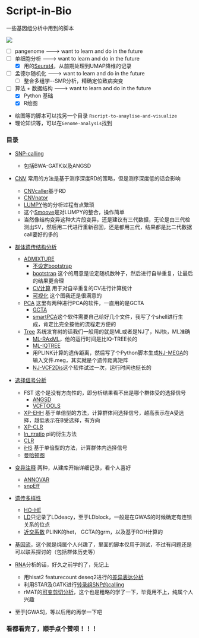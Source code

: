 # Script-in-Bio
一些基因组分析中用到的脚本

<a href="https://hits.seeyoufarm.com"><img src="https://hits.seeyoufarm.com/api/count/incr/badge.svg?url=https%3A%2F%2Fgithub.com%2FCrazzy-Rabbit%2FScript-in-Bio&count_bg=%2379C83D&title_bg=%23555555&icon=microgenetics.svg&icon_color=%23E7E7E7&title=%E8%AE%BF%E9%97%AE%E9%87%8F&edge_flat=false"/></a>

- [ ] pangenome --->  want to learn and do in the future
- [ ] 单细胞分析 --->  want to learn and do in the future
    - [X] 用的[Seurat4](https://github.com/Crazzy-Rabbit/Script-in-Bio/tree/main/%E5%8D%95%E7%BB%86%E8%83%9ERNA-Seq%E5%88%86%E6%9E%90)，从前期处理到UMAP降维的记录
- [ ] 孟德尔随机化 --->  want to learn and do in the future
    - [ ] 整合多组学--SMR分析，精确定位致病突变
- [ ] 算法 + 数据结构 --->  want to learn and do in the future
    - [x] Python 基础
    - [x] R绘图

- 绘图等的脚本可以找另一个目录 `Rscript-to-anaylise-and-visualize`
- 理论知识等，可以在`Genome-analysis`找到

### 目录
- [SNP-calling](https://github.com/Crazzy-Rabbit/Script-in-Bio/01.SnpCalling)
   - 包括BWA-GATK以及ANGSD
- [CNV](https://github.com/Crazzy-Rabbit/Script-in-Bio/tree/main/06.CNV)
常用的方法是基于测序深度RD的策略，但是测序深度低的话会影响
   - [CNVcaller](https://github.com/Crazzy-Rabbit/Script-in-Bio/tree/main/06.CNV/CNVcaller)基于RD
   - [CNVnator](https://github.com/Crazzy-Rabbit/Script-in-Bio/tree/main/06.CNV/CNVnator)
   - [LUMPY](https://github.com/Crazzy-Rabbit/Script-in-Bio/tree/main/06.CNV/Lumpy)他的分析过程有点繁琐
   - 这个[Smoove](https://github.com/Crazzy-Rabbit/Script-in-Bio/tree/main/06.CNV/Smoove)是对LUMPY的整合，操作简单
   - 当然像结构变异这种大片段变异，还是建议有三代数据，无论是由三代检测出SV，然后用二代进行重新召回，还是都用三代，结果都是比二代数据call要好的多的
    
- [群体遗传结构分析](https://github.com/Crazzy-Rabbit/Script-in-Bio/tree/main/02.Pop_Genome)
   - [ADMIXTURE](https://github.com/Crazzy-Rabbit/Script-in-Bio/tree/main/02.Pop_Genome/Admixture)
     - [不设定bootstrap](https://github.com/Crazzy-Rabbit/Script-in-Bio/tree/main/02.Pop_Genome/Admixture/01_cal-Admixture.sh)
     - [bootstrap](https://github.com/Crazzy-Rabbit/Script-in-Bio/tree/main/02.Pop_Genome/Admixture/admixture_bootstrap.sh)
     这个的用意是设定随机数种子，然后进行自举重复，让最后的结果更合理
     - [CV计算](https://github.com/Crazzy-Rabbit/Script-in-Bio/tree/main/02.Pop_Genome/Admixture/cal_cv.sh)
     用于对自举重复的CV进行计算统计
     - [可视化](https://github.com/Crazzy-Rabbit/Script-in-Bio/tree/main/02.Pop_Genome/Admixture/03_plot-Admixture.R)
     这个图我还是很满意的
   - [PCA](https://github.com/Crazzy-Rabbit/Script-in-Bio/tree/main/02.Pop_Genome/PCA)
  这里有两种进行PCA的软件，一直用的是GCTA
     - [GCTA](https://github.com/Crazzy-Rabbit/Script-in-Bio/tree/main/02.Pop_Genome/PCA/GCTA)
     - [smartPCA](https://github.com/Crazzy-Rabbit/Script-in-Bio/tree/main/02.Pop_Genome/PCA/smartPCA)这个软件需要自己给好几个文件，我写了个shell进行生成，肯定比完全按他的流程走方便的
   - [Tree](https://github.com/Crazzy-Rabbit/Script-in-Bio/tree/main/02.Pop_Genome/Phylogenetic_tree)
  系统发育树的话我们一般用的就是ML或者是NJ了，NJ快，ML准确
     - [ML-RAxML](https://github.com/Crazzy-Rabbit/Script-in-Bio/tree/main/02.Pop_Genome/Phylogenetic_tree/RAxML(ML))，他的运行时间是比IQ-TREE长的
     - [ML-IQTREE](https://github.com/Crazzy-Rabbit/Script-in-Bio/tree/main/02.Pop_Genome/Phylogenetic_tree/iq-tree(ML))
     - 用PLINK计算的遗传距离，然后写了个Python脚本生成[NJ-MEGA](https://github.com/Crazzy-Rabbit/Script-in-Bio/tree/main/02.Pop_Genome/Phylogenetic_tree/MEGA(NJ))的输入文件.meg，其实就是个遗传距离矩阵
     - [NJ-VCF2Dis](https://github.com/Crazzy-Rabbit/Script-in-Bio/tree/main/02.Pop_Genome/Phylogenetic_tree/VCF2Dis(NJ))这个软件试过一次，运行时间也挺长的
- [选择信号分析](https://github.com/Crazzy-Rabbit/Script-in-Bio/tree/main/03.selection_signature)
  - FST
  这个是没有方向性的，即分析结果看不出是哪个群体受的选择信号
      - [ANGSD](https://github.com/Crazzy-Rabbit/Script-in-Bio/tree/main/03.selection_signature/FST%20using%20ANGSD)
      - [VCFTOOLS](https://github.com/Crazzy-Rabbit/Script-in-Bio/tree/main/03.selection_signature/Fst)
  - [XP-EHH](https://github.com/Crazzy-Rabbit/Script-in-Bio/tree/main/03.selection_signature/XP-EHH)
  基于单倍型的方法，计算群体间选择信号，越高表示在A受选择，越低表示在B受选择，有方向
  - [XP-CLR](https://github.com/Crazzy-Rabbit/Script-in-Bio/blob/main/03.selection_signature/XP-CLR.sh)
  - [ln_πratio](https://github.com/Crazzy-Rabbit/Script-in-Bio/tree/main/03.selection_signature/ln_%CF%80ratio)
  pi的衍生方法
  - [CLR](https://github.com/Crazzy-Rabbit/Script-in-Bio/tree/main/03.selection_signature/SweeD_CLR)
  - [iHS](https://github.com/Crazzy-Rabbit/Script-in-Bio/tree/main/03.selection_signature/iHS)
  基于单倍型的方法，计算群体内选择信号
  - [曼哈顿图](https://github.com/Crazzy-Rabbit/Script-in-Bio/blob/main/03.selection_signature/plot_Manhantan.R)
- [变异注释](https://github.com/Crazzy-Rabbit/Script-in-Bio/tree/main/04.Annoation)
两种，从建库开始详细记录，看个人喜好
  - [ANNOVAR](https://github.com/Crazzy-Rabbit/Script-in-Bio/tree/main/04.Annoation/Annovar)
  - [snpEff](https://github.com/Crazzy-Rabbit/Script-in-Bio/tree/main/04.Annoation/snpEff)
- [遗传多样性](https://github.com/Crazzy-Rabbit/Script-in-Bio/tree/main/05.Genome_Diversity)
  - [HO-HE](https://github.com/Crazzy-Rabbit/Script-in-Bio/tree/main/05.Genome_Diversity/HO_HE)
  - [LD](https://github.com/Crazzy-Rabbit/Script-in-Bio/tree/main/05.Genome_Diversity/LD)只记录了LDdeacy，至于LDblock，一般是在GWAS的时候确定有连锁关系的位点
  - [近交系数](https://github.com/Crazzy-Rabbit/Script-in-Bio/tree/main/05.Genome_Diversity/%E8%BF%91%E4%BA%A4%E7%B3%BB%E6%95%B0)
  PLINK的het， GCTA的grm，以及基于ROH计算的

- [基因流](https://github.com/Crazzy-Rabbit/Script-in-Bio/tree/main/02.Gene_flow)，这个就是纯属个人兴趣了，里面的脚本仅用于测试，不过有问题还是可以联系探讨的（包括群体历史等）
- [RNA](https://github.com/Crazzy-Rabbit/Script-in-Bio/tree/main/07.RNA)分析的话，好久之前学的了，先记上
  - 用hisat2 featurecount deseq2进行的[差异表达分析](https://github.com/Crazzy-Rabbit/Script-in-Bio/tree/main/07.RNA/RNA-DEG)
  - 利用STAR及GATK进行[转录组SNP的calling](https://github.com/Crazzy-Rabbit/Script-in-Bio/tree/main/07.RNA/RNA-SNPcalling)
  - rMAT的[可变剪切分析](https://github.com/Crazzy-Rabbit/Script-in-Bio/tree/main/07.RNA/RNA-AS)，这个也是粗略的学了一下，毕竟用不上，纯属个人兴趣

- 至于[GWAS]，等以后用的再学一下吧
### 看都看完了，顺手点个赞呗！！！
  
     
